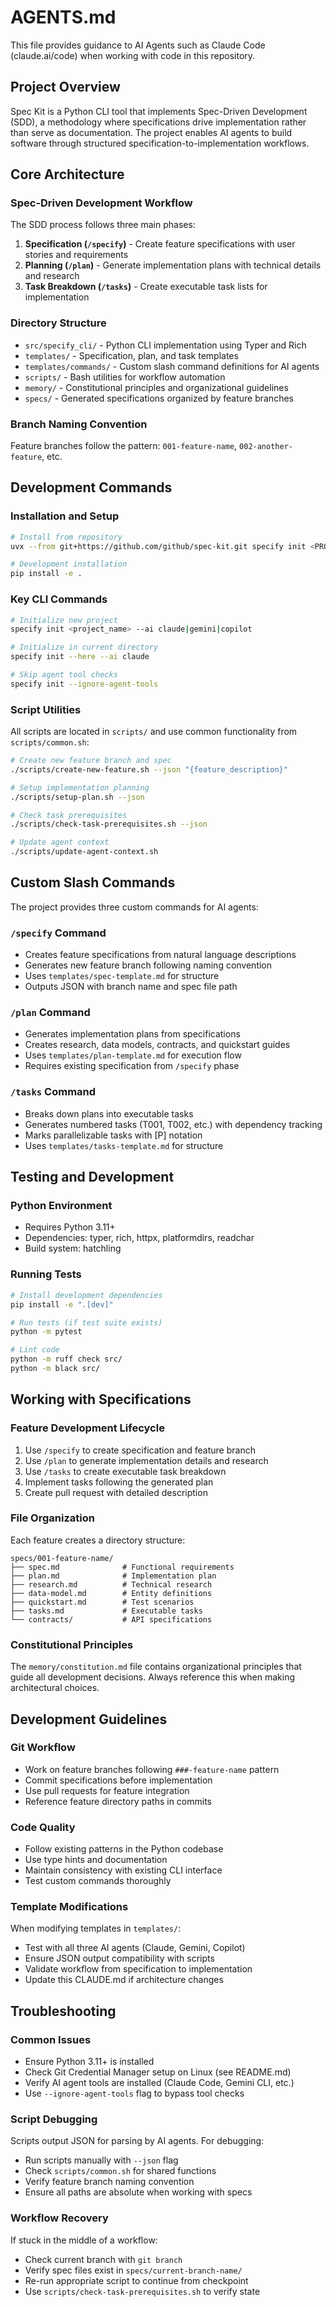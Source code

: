 # AGENTS.md

This file provides guidance to AI Agents such as Claude Code (claude.ai/code) when working with code in this repository.

## Project Overview

Spec Kit is a Python CLI tool that implements Spec-Driven Development (SDD), a methodology where specifications drive implementation rather than serve as documentation. The project enables AI agents to build software through structured specification-to-implementation workflows.

## Core Architecture

### Spec-Driven Development Workflow
The SDD process follows three main phases:
1. **Specification (`/specify`)** - Create feature specifications with user stories and requirements
2. **Planning (`/plan`)** - Generate implementation plans with technical details and research
3. **Task Breakdown (`/tasks`)** - Create executable task lists for implementation

### Directory Structure
- `src/specify_cli/` - Python CLI implementation using Typer and Rich
- `templates/` - Specification, plan, and task templates
- `templates/commands/` - Custom slash command definitions for AI agents
- `scripts/` - Bash utilities for workflow automation
- `memory/` - Constitutional principles and organizational guidelines
- `specs/` - Generated specifications organized by feature branches

### Branch Naming Convention
Feature branches follow the pattern: `001-feature-name`, `002-another-feature`, etc.

## Development Commands

### Installation and Setup
```bash
# Install from repository
uvx --from git+https://github.com/github/spec-kit.git specify init <PROJECT_NAME>

# Development installation
pip install -e .
```

### Key CLI Commands
```bash
# Initialize new project
specify init <project_name> --ai claude|gemini|copilot

# Initialize in current directory
specify init --here --ai claude

# Skip agent tool checks
specify init --ignore-agent-tools
```

### Script Utilities
All scripts are located in `scripts/` and use common functionality from `scripts/common.sh`:

```bash
# Create new feature branch and spec
./scripts/create-new-feature.sh --json "{feature_description}"

# Setup implementation planning
./scripts/setup-plan.sh --json

# Check task prerequisites
./scripts/check-task-prerequisites.sh --json

# Update agent context
./scripts/update-agent-context.sh
```

## Custom Slash Commands

The project provides three custom commands for AI agents:

### `/specify` Command
- Creates feature specifications from natural language descriptions
- Generates new feature branch following naming convention
- Uses `templates/spec-template.md` for structure
- Outputs JSON with branch name and spec file path

### `/plan` Command  
- Generates implementation plans from specifications
- Creates research, data models, contracts, and quickstart guides
- Uses `templates/plan-template.md` for execution flow
- Requires existing specification from `/specify` phase

### `/tasks` Command
- Breaks down plans into executable tasks
- Generates numbered tasks (T001, T002, etc.) with dependency tracking
- Marks parallelizable tasks with [P] notation
- Uses `templates/tasks-template.md` for structure

## Testing and Development

### Python Environment
- Requires Python 3.11+
- Dependencies: typer, rich, httpx, platformdirs, readchar
- Build system: hatchling

### Running Tests
```bash
# Install development dependencies
pip install -e ".[dev]"

# Run tests (if test suite exists)
python -m pytest

# Lint code
python -m ruff check src/
python -m black src/
```

## Working with Specifications

### Feature Development Lifecycle
1. Use `/specify` to create specification and feature branch
2. Use `/plan` to generate implementation details and research
3. Use `/tasks` to create executable task breakdown
4. Implement tasks following the generated plan
5. Create pull request with detailed description

### File Organization
Each feature creates a directory structure:
```
specs/001-feature-name/
├── spec.md              # Functional requirements
├── plan.md              # Implementation plan  
├── research.md          # Technical research
├── data-model.md        # Entity definitions
├── quickstart.md        # Test scenarios
├── tasks.md             # Executable tasks
└── contracts/           # API specifications
```

### Constitutional Principles
The `memory/constitution.md` file contains organizational principles that guide all development decisions. Always reference this when making architectural choices.

## Development Guidelines

### Git Workflow
- Work on feature branches following `###-feature-name` pattern
- Commit specifications before implementation
- Use pull requests for feature integration
- Reference feature directory paths in commits

### Code Quality
- Follow existing patterns in the Python codebase
- Use type hints and documentation
- Maintain consistency with existing CLI interface
- Test custom commands thoroughly

### Template Modifications
When modifying templates in `templates/`:
- Test with all three AI agents (Claude, Gemini, Copilot)
- Ensure JSON output compatibility with scripts
- Validate workflow from specification to implementation
- Update this CLAUDE.md if architecture changes

## Troubleshooting

### Common Issues
- Ensure Python 3.11+ is installed
- Check Git Credential Manager setup on Linux (see README.md)
- Verify AI agent tools are installed (Claude Code, Gemini CLI, etc.)
- Use `--ignore-agent-tools` flag to bypass tool checks

### Script Debugging
Scripts output JSON for parsing by AI agents. For debugging:
- Run scripts manually with `--json` flag
- Check `scripts/common.sh` for shared functions
- Verify feature branch naming convention
- Ensure all paths are absolute when working with specs

### Workflow Recovery
If stuck in the middle of a workflow:
- Check current branch with `git branch`
- Verify spec files exist in `specs/current-branch-name/`
- Re-run appropriate script to continue from checkpoint
- Use `scripts/check-task-prerequisites.sh` to verify state
